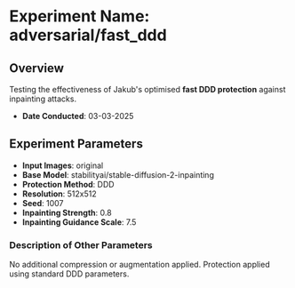 # Experiment Name: adversarial/fast_ddd

## Overview
Testing the effectiveness of Jakub's optimised **fast DDD protection** against inpainting attacks.

- **Date Conducted**: 03-03-2025

## Experiment Parameters

- **Input Images**: original
- **Base Model**: stabilityai/stable-diffusion-2-inpainting
- **Protection Method**: DDD
- **Resolution**: 512x512
- **Seed**: 1007
- **Inpainting Strength**: 0.8
- **Inpainting Guidance Scale**: 7.5

### Description of Other Parameters

No additional compression or augmentation applied. Protection applied using standard DDD parameters.